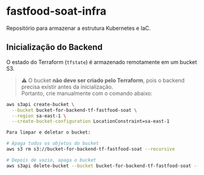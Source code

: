 # fastfood-soat-infra
Repositório para armazenar a estrutura Kubernetes e IaC.

## Inicialização do Backend

O estado do Terraform (`tfstate`) é armazenado remotamente em um bucket S3.

> ⚠️ O bucket **não deve ser criado pelo Terraform**, pois o backend precisa existir antes da inicialização.  
> Portanto, crie manualmente com o comando abaixo:

```bash
aws s3api create-bucket \
  --bucket bucket-for-backend-tf-fastfood-soat \
  --region sa-east-1 \
  --create-bucket-configuration LocationConstraint=sa-east-1

Para limpar e deletar o bucket:

# Apaga todos os objetos do bucket
aws s3 rm s3://bucket-for-backend-tf-fastfood-soat --recursive

# Depois de vazio, apaga o bucket
aws s3api delete-bucket --bucket bucket-for-backend-tf-fastfood-soat --region sa-east-1
